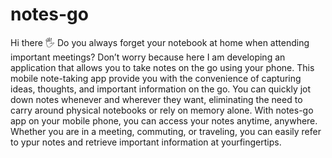 # notes-go
Hi there 🖐
Do you always forget your notebook at home when attending important meetings? Don’t worry because here I am developing an application that allows you to take notes on the go using your phone.
This mobile note-taking app provide you with the convenience of capturing ideas, thoughts, and important information on the go. You can quickly jot down notes whenever and wherever they want, eliminating the need to carry around physical notebooks or rely on memory alone.
With  notes-go app on your mobile phone, you can access your notes anytime, anywhere. Whether you are in a meeting, commuting, or traveling, you can easily refer to ypur notes and retrieve important information at yourfingertips.
